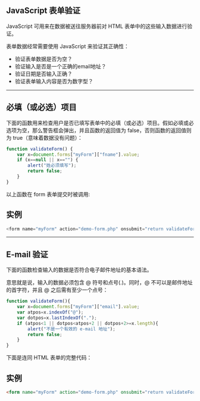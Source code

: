 ## JavaScript 表单验证

JavaScript 可用来在数据被送往服务器前对 HTML 表单中的这些输入数据进行验证。

表单数据经常需要使用 JavaScript 来验证其正确性：

- 验证表单数据是否为空？
- 验证输入是否是一个正确的email地址？
- 验证日期是否输入正确？
- 验证表单输入内容是否为数字型？

---

## 必填（或必选）项目

下面的函数用来检查用户是否已填写表单中的必填（或必选）项目。假如必填或必选项为空，那么警告框会弹出，并且函数的返回值为 false，否则函数的返回值则为 true（意味着数据没有问题）：

``` js
function validateForm() {
	var x=document.forms["myForm"]["fname"].value; 
	if (x==null || x=="") { 
		alert("姓必须填写"); 
		return false; 
	} 
}
```

以上函数在 form 表单提交时被调用:

## 实例

``` js
<form name="myForm" action="demo-form.php" onsubmit="return validateForm()" method="post"> 姓: <input type="text" name="fname"> <input type="submit" value="提交"> </form>
```
  

---

## E-mail 验证

下面的函数检查输入的数据是否符合电子邮件地址的基本语法。

意思就是说，输入的数据必须包含 @ 符号和点号(.)。同时，@ 不可以是邮件地址的首字符，并且 @ 之后需有至少一个点号：

``` js
function validateForm(){ 
	var x=document.forms["myForm"]["email"].value; 
	var atpos=x.indexOf("@"); 
	var dotpos=x.lastIndexOf("."); 
	if (atpos<1 || dotpos<atpos+2 || dotpos+2>=x.length){ 
		alert("不是一个有效的 e-mail 地址"); 
		return false; 
	} 
}
```

下面是连同 HTML 表单的完整代码：

## 实例

``` html
<form name="myForm" action="demo-form.php" onsubmit="return validateForm();" method="post"> Email: <input type="text" name="email"> <input type="submit" value="提交"> </form>
```